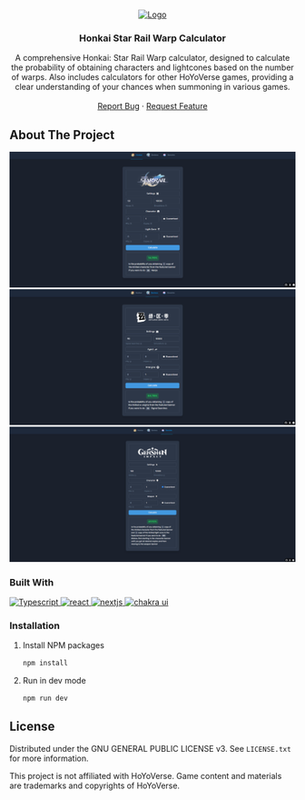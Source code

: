 <a name="readme-top"></a>

<!-- PROJECT LOGO -->
<br />
<div align="center">
  <a href="https://github.com/Jose-AE/hsr-warp-calculator">
    <img src="https://i.imgur.com/zeHJj2V.png" alt="Logo" width="80" height="80">
  </a>
<h3 align="center">Honkai Star Rail Warp Calculator</h3>

  <p align="center">
   A comprehensive Honkai: Star Rail Warp calculator, designed to calculate the probability of obtaining characters and lightcones based on the number of warps. Also includes calculators for other HoYoVerse games, providing a clear understanding of your chances when summoning in various games.
    <br />
    <a href="https://github.com/Jose-AE/hsr-warp-calculator"></a>
    <br />
    <a href="https://github.com/Jose-AE/hsr-warp-calculator/issues">Report Bug</a>
    ·
    <a href="https://github.com/Jose-AE/hsr-warp-calculator/issues">Request Feature</a>
  </p>
</div>

<!-- ABOUT THE PROJECT -->

## About The Project

<img src="./public/readme/page1.png" />
<img src="./public/readme/page2.png" />
<img src="./public/readme/page3.png" />

### Built With

<a href="https://www.typescriptlang.org/" target="_blank" rel="noreferrer"> <img src="https://cdn.icon-icons.com/icons2/2415/PNG/512/typescript_original_logo_icon_146317.png" alt="Typescript" width="40" height="40"/> </a>
<a href="https://reactjs.org/" target="_blank" rel="noreferrer"> <img src="https://cdn.icon-icons.com/icons2/2415/PNG/512/react_original_logo_icon_146374.png" alt="react" width="40" height="40"/> </a>
<a href="https://nextjs.org/" target="_blank" rel="noreferrer"> <img src="https://seeklogo.com/images/N/next-js-icon-logo-EE302D5DBD-seeklogo.com.png" alt="nextjs" width="40" height="40"/> </a><a href="https://tailwindcss.com/" target="_blank" rel="noreferrer"> <img src="https://www.svgrepo.com/show/374118/tailwind.svg" alt="chakra ui" width="40" height="40"/> </a>

<!-- GETTING STARTED -->

### Installation

1. Install NPM packages
   ```sh
   npm install
   ```
2. Run in dev mode
   ```js
   npm run dev
   ```

<!-- LICENSE -->

## License

Distributed under the GNU GENERAL PUBLIC LICENSE v3. See `LICENSE.txt` for more information.

This project is not affiliated with HoYoVerse. Game content and materials are trademarks and copyrights of HoYoVerse.
